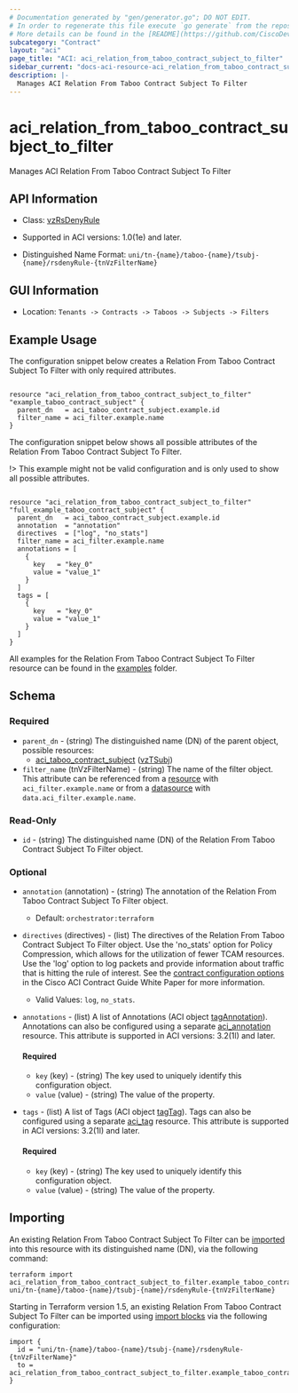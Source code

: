 ```yaml
---
# Documentation generated by "gen/generator.go"; DO NOT EDIT.
# In order to regenerate this file execute `go generate` from the repository root.
# More details can be found in the [README](https://github.com/CiscoDevNet/terraform-provider-aci/blob/master/README.md).
subcategory: "Contract"
layout: "aci"
page_title: "ACI: aci_relation_from_taboo_contract_subject_to_filter"
sidebar_current: "docs-aci-resource-aci_relation_from_taboo_contract_subject_to_filter"
description: |-
  Manages ACI Relation From Taboo Contract Subject To Filter
---
```


# aci_relation_from_taboo_contract_subject_to_filter #

Manages ACI Relation From Taboo Contract Subject To Filter



## API Information ##

* Class: [vzRsDenyRule](https://pubhub.devnetcloud.com/media/model-doc-latest/docs/app/index.html#/objects/vzRsDenyRule/overview)

* Supported in ACI versions: 1.0(1e) and later.

* Distinguished Name Format: `uni/tn-{name}/taboo-{name}/tsubj-{name}/rsdenyRule-{tnVzFilterName}`

## GUI Information ##

* Location: `Tenants -> Contracts -> Taboos -> Subjects -> Filters`

## Example Usage ##

The configuration snippet below creates a Relation From Taboo Contract Subject To Filter with only required attributes.

```hcl

resource "aci_relation_from_taboo_contract_subject_to_filter" "example_taboo_contract_subject" {
  parent_dn   = aci_taboo_contract_subject.example.id
  filter_name = aci_filter.example.name
}

```
The configuration snippet below shows all possible attributes of the Relation From Taboo Contract Subject To Filter.

!> This example might not be valid configuration and is only used to show all possible attributes.

```hcl

resource "aci_relation_from_taboo_contract_subject_to_filter" "full_example_taboo_contract_subject" {
  parent_dn   = aci_taboo_contract_subject.example.id
  annotation  = "annotation"
  directives  = ["log", "no_stats"]
  filter_name = aci_filter.example.name
  annotations = [
    {
      key   = "key_0"
      value = "value_1"
    }
  ]
  tags = [
    {
      key   = "key_0"
      value = "value_1"
    }
  ]
}

```

All examples for the Relation From Taboo Contract Subject To Filter resource can be found in the [examples](https://github.com/CiscoDevNet/terraform-provider-aci/tree/master/examples/resources/aci_relation_from_taboo_contract_subject_to_filter) folder.

## Schema ##

### Required ###

* `parent_dn` - (string) The distinguished name (DN) of the parent object, possible resources:
  - [aci_taboo_contract_subject](https://registry.terraform.io/providers/CiscoDevNet/aci/latest/docs/resources/taboo_contract_subject) ([vzTSubj](https://pubhub.devnetcloud.com/media/model-doc-latest/docs/app/index.html#/objects/vzTSubj/overview))
* `filter_name` (tnVzFilterName) - (string) The name of the filter object. This attribute can be referenced from a [resource](https://registry.terraform.io/providers/CiscoDevNet/aci/latest/docs/resources/filter) with `aci_filter.example.name` or from a [datasource](https://registry.terraform.io/providers/CiscoDevNet/aci/latest/docs/data-sources/filter) with `data.aci_filter.example.name`.

### Read-Only ###

* `id` - (string) The distinguished name (DN) of the Relation From Taboo Contract Subject To Filter object.

### Optional ###

* `annotation` (annotation) - (string) The annotation of the Relation From Taboo Contract Subject To Filter object.
  - Default: `orchestrator:terraform`
* `directives` (directives) - (list) The directives of the Relation From Taboo Contract Subject To Filter object. Use the 'no_stats' option for Policy Compression, which allows for the utilization of fewer TCAM resources. Use the 'log' option to log packets and provide information about traffic that is hitting the rule of interest. See the [contract configuration options](https://www.cisco.com/c/en/us/solutions/collateral/data-center-virtualization/application-centric-infrastructure/white-paper-c11-743951.html#Contractconfigurationoptions) in the Cisco ACI Contract Guide White Paper for more information.
  - Valid Values: `log`, `no_stats`.
* `annotations` - (list) A list of Annotations (ACI object [tagAnnotation](https://pubhub.devnetcloud.com/media/model-doc-latest/docs/app/index.html#/objects/tagAnnotation/overview)). Annotations can also be configured using a separate [aci_annotation](https://registry.terraform.io/providers/CiscoDevNet/aci/latest/docs/resources/annotation) resource. This attribute is supported in ACI versions: 3.2(1l) and later.
  #### Required ####
  
    * `key` (key) - (string) The key used to uniquely identify this configuration object.
    * `value` (value) - (string) The value of the property.
* `tags` - (list) A list of Tags (ACI object [tagTag](https://pubhub.devnetcloud.com/media/model-doc-latest/docs/app/index.html#/objects/tagTag/overview)). Tags can also be configured using a separate [aci_tag](https://registry.terraform.io/providers/CiscoDevNet/aci/latest/docs/resources/tag) resource. This attribute is supported in ACI versions: 3.2(1l) and later.
  #### Required ####
  
    * `key` (key) - (string) The key used to uniquely identify this configuration object.
    * `value` (value) - (string) The value of the property.

## Importing

An existing Relation From Taboo Contract Subject To Filter can be [imported](https://www.terraform.io/docs/import/index.html) into this resource with its distinguished name (DN), via the following command:

```
terraform import aci_relation_from_taboo_contract_subject_to_filter.example_taboo_contract_subject uni/tn-{name}/taboo-{name}/tsubj-{name}/rsdenyRule-{tnVzFilterName}
```

Starting in Terraform version 1.5, an existing Relation From Taboo Contract Subject To Filter can be imported
using [import blocks](https://developer.hashicorp.com/terraform/language/import) via the following configuration:

```
import {
  id = "uni/tn-{name}/taboo-{name}/tsubj-{name}/rsdenyRule-{tnVzFilterName}"
  to = aci_relation_from_taboo_contract_subject_to_filter.example_taboo_contract_subject
}
```
